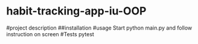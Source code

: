 # habit-tracking-app-iu-OOP
#project description
##installation
#usage
Start
python main.py
and follow instruction on screen
#Tests
pytest
